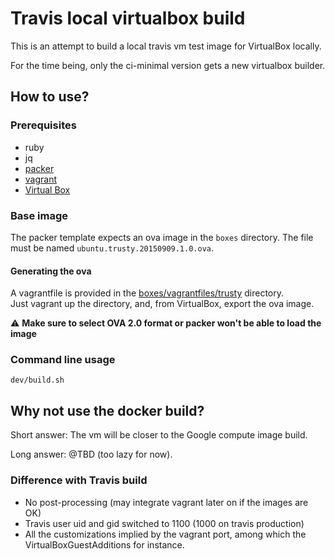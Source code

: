 # Travis local virtualbox build

This is an attempt to build a local travis vm test image for VirtualBox locally.

For the time being, only the ci-minimal version gets a new virtualbox builder.

## How to use?

### Prerequisites

* ruby
* jq
* [packer](https://www.packer.io/)
* [vagrant](https://www.vagrantup.com/)
* [Virtual Box](https://www.virtualbox.org/wiki/Downloads)

### Base image

The packer template expects an ova image in the `boxes` directory. The file must be named `ubuntu.trusty.20150909.1.0.ova`.

#### Generating the ova

A vagrantfile is provided in the [boxes/vagrantfiles/trusty](boxes/vagrantfiles/trusty) directory.  
Just vagrant up the directory, and, from VirtualBox, export the ova image.

:warning: **Make sure to select OVA 2.0 format or packer won't be able to load the image**

### Command line usage

```shell
dev/build.sh
```


## Why not use the docker build?

Short answer: The vm will be closer to the Google compute image build.

Long answer: @TBD (too lazy for now).

### Difference with Travis build

* No post-processing (may integrate vagrant later on if the images are OK)
* Travis user uid and gid switched to 1100 (1000 on travis production)
* All the customizations implied by the vagrant port, among which the VirtualBoxGuestAdditions for instance.
